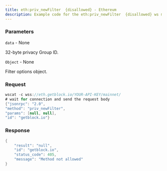```yaml
---
title: eth:priv_newFilter  {disallowed} - Ethereum
description: Example code for the eth:priv_newFilter  {disallowed} ws method. Сomplete guide on how to use eth:priv_newFilter  {disallowed} ws in GetBlock.io Web3 documentation.
---
```


### Parameters


`data` - None

32-byte privacy Group ID.

`Object` - None

Filter options object.

### Request

``` java
wscat -c wss://eth.getblock.io/YOUR-API-KEY/mainnet/ 
# wait for connection and send the request body 
{"jsonrpc": "2.0",
"method": "priv_newFilter",
"params": [null, null],
"id": "getblock.io"}
```

###  Response

``` java
{
    "result": "null",
    "id": "getblock.io",
    "status_code": 405,
    "message": "Method not allowed"
}
```

